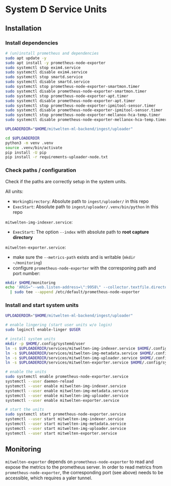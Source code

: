 # System D Service Units

## Installation

### Install dependencies

```bash
# (un)install prometheus and dependencies
sudo apt update -y
sudo apt install -y prometheus-node-exporter
sudo systemctl stop exim4.service
sudo systemctl disable exim4.service
sudo systemctl stop smartd.service
sudo systemctl disable smartd.service
sudo systemctl stop prometheus-node-exporter-smartmon.timer
sudo systemctl disable prometheus-node-exporter-smartmon.timer
sudo systemctl stop prometheus-node-exporter-apt.timer
sudo systemctl disable prometheus-node-exporter-apt.timer
sudo systemctl stop prometheus-node-exporter-ipmitool-sensor.timer
sudo systemctl disable prometheus-node-exporter-ipmitool-sensor.timer
sudo systemctl stop prometheus-node-exporter-mellanox-hca-temp.timer
sudo systemctl disable prometheus-node-exporter-mellanox-hca-temp.timer

UPLOADERDIR="$HOME/mitwelten-ml-backend/ingest/uploader"

cd $UPLOADERDIR
python3 -m venv .venv
source .venv/bin/activate
pip install -U pip
pip install -r requirements-uploader-node.txt
```

### Check paths / configuration

Check if the paths are correctly setup in the system units.

All units:

- `WorkingDirectory`: Absolute path to `ingest/uploader/` in this repo
- `ExecStart`: Absolute path to `ingest/uploader/.venv/bin/python` in this repo

`mitwelten-img-indexer.service`:

- `ExecStart`: The option `--index` with absolute path to __root capture directory__

`mitwelten-exporter.service`:

- make sure the `--metrics-path` exists and is writable (`mkdir ~/monitoring`)
- configure `prometheus-node-exporter` with the corresponing path and port number:

```bash
mkdir $HOME/monitoring
echo 'ARGS="--web.listen-address=\":9958\" --collector.textfile.directory=\"/home/pi/monitoring/\""' \
  | sudo tee --append /etc/default/prometheus-node-exporter
```

### Install and start system units

```bash
UPLOADERDIR="$HOME/mitwelten-ml-backend/ingest/uploader"

# enable lingering (start user units w/o login)
sudo loginctl enable-linger $USER

# install system units
mkdir -p $HOME/.config/systemd/user
ln -s $UPLOADERDIR/services/mitwelten-img-indexer.service $HOME/.config/systemd/user/
ln -s $UPLOADERDIR/services/mitwelten-img-metadata.service $HOME/.config/systemd/user/
ln -s $UPLOADERDIR/services/mitwelten-img-uploader.service $HOME/.config/systemd/user/
ln -s $UPLOADERDIR/services/mitwelten-exporter.service $HOME/.config/systemd/user/

# enable the units
sudo systemctl enable prometheus-node-exporter.service
systemctl --user daemon-reload
systemctl --user enable mitwelten-img-indexer.service
systemctl --user enable mitwelten-img-metadata.service
systemctl --user enable mitwelten-img-uploader.service
systemctl --user enable mitwelten-exporter.service

# start the units
sudo systemctl start prometheus-node-exporter.service
systemctl --user start mitwelten-img-indexer.service
systemctl --user start mitwelten-img-metadata.service
systemctl --user start mitwelten-img-uploader.service
systemctl --user start mitwelten-exporter.service
```

## Monitoring

`mitwelten-exporter` depends on `prometheus-node-exporter` to read and expose the metrics to the prometheus server.
In order to read metrics from `prometheus-node-exporter`, the corresponding port (see above) needs to be accessible,
which requires a yaler tunnel.
